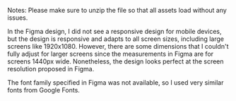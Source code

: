 Notes:
Please make sure to unzip the file so that all assets load without any issues.

In the Figma design, I did not see a responsive design for mobile devices, but the design is responsive and adapts to all screen sizes, including large screens like 1920x1080. However, there are some dimensions that I couldn't fully adjust for larger screens since the measurements in Figma are for screens 1440px wide. Nonetheless, the design looks perfect at the screen resolution proposed in Figma.

The font family specified in Figma was not available, so I used very similar fonts from Google Fonts.
